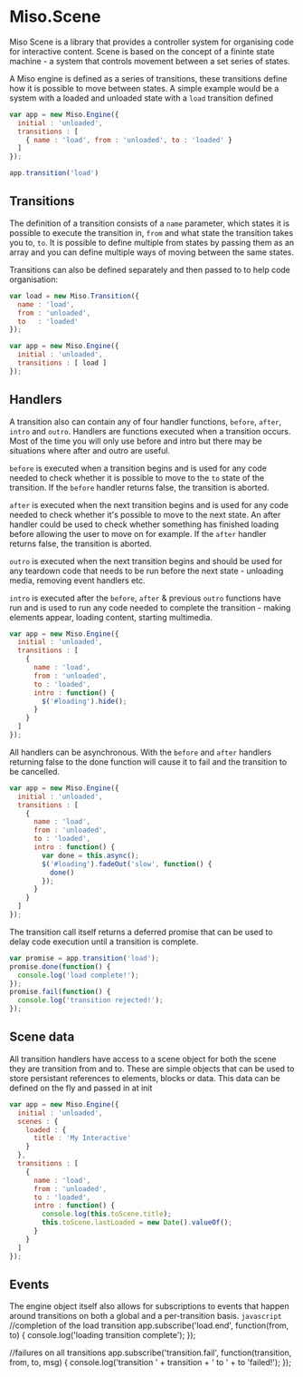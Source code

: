 # Miso.Scene #

Miso Scene is a library that provides a controller system for organising code for interactive content. Scene is based on the concept of a fininte state machine - a system that controls movement between a set series of states.

A Miso engine is defined as a series of transitions, these transitions define how it is possible to move between states. A simple example would be a system with a loaded and unloaded state with a `load` transition defined

```javascript
var app = new Miso.Engine({
  initial : 'unloaded',
  transitions : [
    { name : 'load', from : 'unloaded', to : 'loaded' }
  ]
});

app.transition('load')
```

## Transitions ##

The definition of a transition consists of a `name` parameter, which states it is possible to execute the transition in, `from` and what state the transition takes you to, `to`. It is possible to define multiple from states by passing them as an array and you can define multiple ways of moving between the same states.

Transitions can also be defined separately and then passed to to help code organisation:
```javascript
var load = new Miso.Transition({
  name : 'load',
  from : 'unloaded',
  to   : 'loaded'
});

var app = new Miso.Engine({
  initial : 'unloaded',
  transitions : [ load ]
});
```


## Handlers ##

A transition also can contain any of four handler functions, `before`, `after`, `intro` and `outro`. Handlers are functions executed when a transition occurs. Most of the time you will only use before and intro but there may be situations where after and outro are useful.

`before` is executed when a transition begins and is used for any code needed to check whether it is possible to move to the `to` state of the transition. If the `before` handler returns false, the transition is aborted.

`after` is executed when the next transition begins and is used for any code needed to check whether it's possible to move to the next state. An after handler could be used to check whether something has finished loading before allowing the user to move on for example. If the `after` handler returns false, the transition is aborted.

`outro` is executed when the next transition begins and should be used for any teardown code that needs to be run before the next state - unloading media, removing event handlers etc.

`intro` is executed after the `before`, `after` & previous `outro` functions have run and is used to run any code needed to complete the transition - making elements appear, loading content, starting multimedia.

```javascript
var app = new Miso.Engine({
  initial : 'unloaded',
  transitions : [
    { 
      name : 'load', 
      from : 'unloaded', 
      to : 'loaded',
      intro : function() {
        $('#loading').hide();
      }
    }
  ]
});
```

All handlers can be asynchronous. With the `before` and `after` handlers returning false to the done function will cause it to fail and the transition to be cancelled.

```javascript
var app = new Miso.Engine({
  initial : 'unloaded',
  transitions : [
    { 
      name : 'load', 
      from : 'unloaded', 
      to : 'loaded',
      intro : function() {
        var done = this.async();
        $('#loading').fadeOut('slow', function() {
          done()
        });
      }
    }
  ]
});
```

The transition call itself returns a deferred promise that can be used to delay code execution until a transition is complete.
```javascript
var promise = app.transition('load');
promise.done(function() {
  console.log('load complete!');
});
promise.fail(function() {
  console.log('transition rejected!');
});
```

## Scene data ##

All transition handlers have access to a scene object for both the scene they are transition from and to. These are simple objects that can be used to store persistant references to elements, blocks or data. This data can be defined on the fly and passed in at init
```javascript
var app = new Miso.Engine({
  initial : 'unloaded',
  scenes : {
    loaded : {
      title : 'My Interactive'
    }
  },
  transitions : [
    { 
      name : 'load', 
      from : 'unloaded', 
      to : 'loaded',
      intro : function() {
        console.log(this.toScene.title);
        this.toScene.lastLoaded = new Date().valueOf();
      }
    }
  ]
});
```

## Events ##

The engine object itself also allows for subscriptions to events that happen around transitions on both a global and a per-transition basis.
```javascript```
//completion of the load transition
app.subscribe('load.end', function(from, to) {
  console.log('loading transition complete');
});

//failures on all transitions
app.subscribe('transition.fail', function(transition, from, to, msg) {
  console.log('transition ' + transition + ' to ' + to 'failed!');
});
```
